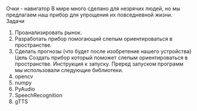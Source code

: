 Очки - навигатор
В мире много сделано для незрячих людей, но мы предлагаем наш прибор для упрощения их повседневной жизни.
Задачи
1) Проанализировать рынок.
2) Разработать прибор помогающий слепым ориентироваться в пространстве.
3) Сделать прогнозы (что будет после изобретение нашего устройства)
Цель
Создать прибор который поможет слепым ориентироваться в пространстве. 
Инструкция к запуску.
Преред запуском программ мы использовали следующие библиотеки.
1) opencv
2) numpy
3) PyAudio
4) SpeechRecognition
5) gTTS

